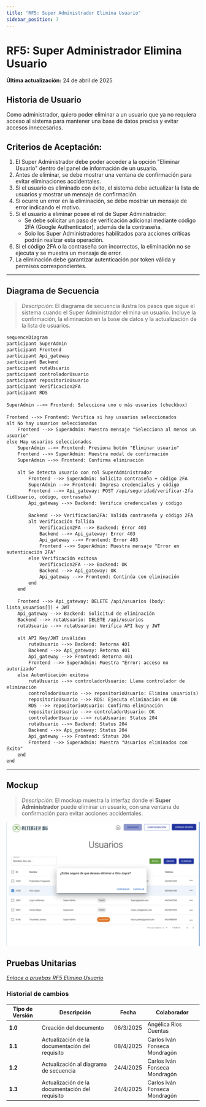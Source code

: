 ```yaml
---
title: "RF5: Super Administrador Elimina Usuario"
sidebar_position: 7
---
```


# RF5: Super Administrador Elimina Usuario

**Última actualización:** 24 de abril de 2025

## Historia de Usuario

Como administrador, quiero poder eliminar a un usuario que ya no requiera acceso al sistema para mantener una base de datos precisa y evitar accesos innecesarios.

## **Criterios de Aceptación:**

1. El Super Administrador debe poder acceder a la opción "Eliminar Usuario" dentro del panel de información de un usuario.
2. Antes de eliminar, se debe mostrar una ventana de confirmación para evitar eliminaciones accidentales.
3. Si el usuario es eliminado con éxito, el sistema debe actualizar la lista de usuarios y mostrar un mensaje de confirmación.
4. Si ocurre un error en la eliminación, se debe mostrar un mensaje de error indicando el motivo.
5. Si el usuario a eliminar posee el rol de Super Administrador:
   - Se debe solicitar un paso de verificación adicional mediante código 2FA (Google Authenticator), además de la contraseña.
   - Solo los Super Administradores habilitados para acciones críticas podrán realizar esta operación.
6. Si el código 2FA o la contraseña son incorrectos, la eliminación no se ejecuta y se muestra un mensaje de error.
7. La eliminación debe garantizar autenticación por token válida y permisos correspondientes.

---

## **Diagrama de Secuencia**

> _Descripción_: El diagrama de secuencia ilustra los pasos que sigue el sistema cuando el Super Administrador elimina un usuario. Incluye la confirmación, la eliminación en la base de datos y la actualización de la lista de usuarios.

```mermaid
sequenceDiagram
participant SuperAdmin
participant Frontend
participant Api_gateway
participant Backend
participant rutaUsuario
participant controladorUsuario
participant repositorioUsuario
participant Verificacion2FA
participant RDS

SuperAdmin -->> Frontend: Selecciona uno o más usuarios (checkbox)

Frontend -->> Frontend: Verifica si hay usuarios seleccionados
alt No hay usuarios seleccionados
    Frontend -->> SuperAdmin: Muestra mensaje "Selecciona al menos un usuario"
else Hay usuarios seleccionados
    SuperAdmin -->> Frontend: Presiona botón "Eliminar usuario"
    Frontend -->> SuperAdmin: Muestra modal de confirmación
    SuperAdmin -->> Frontend: Confirma eliminación

    alt Se detecta usuario con rol SuperAdministrador
        Frontend -->> SuperAdmin: Solicita contraseña + código 2FA
        SuperAdmin -->> Frontend: Ingresa credenciales y código
        Frontend -->> Api_gateway: POST /api/seguridad/verificar-2fa (idUsuario, código, contraseña)
        Api_gateway -->> Backend: Verifica credenciales y código

        Backend -->> Verificacion2FA: Valida contraseña y código 2FA
        alt Verificación fallida
            Verificacion2FA -->> Backend: Error 403
            Backend -->> Api_gateway: Error 403
            Api_gateway -->> Frontend: Error 403
            Frontend -->> SuperAdmin: Muestra mensaje "Error en autenticación 2FA"
        else Verificación exitosa
            Verificacion2FA -->> Backend: OK
            Backend -->> Api_gateway: OK
            Api_gateway -->> Frontend: Continúa con eliminación
        end
    end

    Frontend -->> Api_gateway: DELETE /api/usuarios (body: lista_usuarios[]) + JWT
    Api_gateway -->> Backend: Solicitud de eliminación
    Backend -->> rutaUsuario: DELETE /api/usuarios
    rutaUsuario -->> rutaUsuario: Verifica API key y JWT

    alt API Key/JWT inválidas
        rutaUsuario -->> Backend: Retorna 401
        Backend -->> Api_gateway: Retorna 401
        Api_gateway -->> Frontend: Retorna 401
        Frontend -->> SuperAdmin: Muestra "Error: acceso no autorizado"
    else Autenticación exitosa
        rutaUsuario -->> controladorUsuario: Llama controlador de eliminación
        controladorUsuario -->> repositorioUsuario: Elimina usuario(s)
        repositorioUsuario -->> RDS: Ejecuta eliminación en DB
        RDS -->> repositorioUsuario: Confirma eliminación
        repositorioUsuario -->> controladorUsuario: OK
        controladorUsuario -->> rutaUsuario: Status 204
        rutaUsuario -->> Backend: Status 204
        Backend -->> Api_gateway: Status 204
        Api_gateway -->> Frontend: Status 204
        Frontend -->> SuperAdmin: Muestra "Usuarios eliminados con éxito"
    end
end
```

---

## **Mockup**

> _Descripción_: El mockup muestra la interfaz donde el **Super Administrador** puede eliminar un usuario, con una ventana de confirmación para evitar acciones accidentales.

![Interfaz para eliminar a un usuario](<imagenes/US05 Eliminar usuarios.png>)

## **Pruebas Unitarias**

_<u>[Enlace a pruebas RF5 Elimina Usuario](https://docs.google.com/spreadsheets/d/1NLGwGrGA5PVOEzLaqxa8Ts1D_Ng3QzzqNKWJYUzxD-M/edit?usp=sharing)</u>_

### Historial de cambios

| **Tipo de Versión** | **Descripción**                                 | **Fecha** | **Colaborador**               |
| ------------------- | ----------------------------------------------- | --------- | ----------------------------- |
| **1.0**             | Creación del documento                          | 06/3/2025 | Angélica Rios Cuentas         |
| **1.1**             | Actualización de la documentación del requisito | 08/4/2025 | Carlos Iván Fonseca Mondragón |
| **1.2**             | Actualización al diagrama de secuencia          | 24/4/2025 | Carlos Iván Fonseca Mondragón |
| **1.3**             | Actualización de la documentación del requisito | 24/4/2025 | Carlos Iván Fonseca Mondragón |
